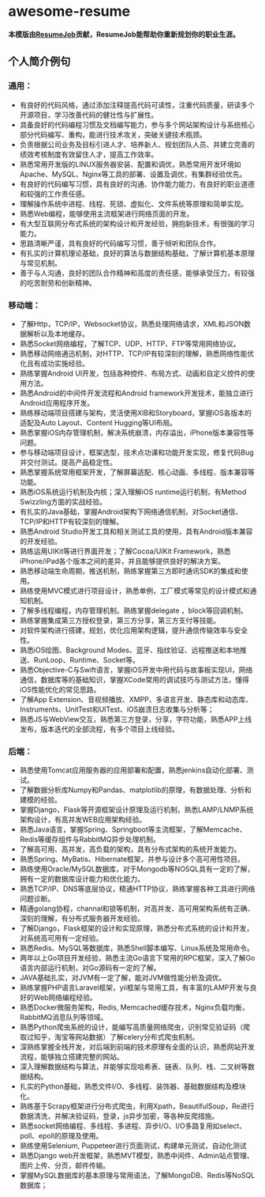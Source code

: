 # awesome-resume

**本模版由[ResumeJob](https://resumejob.github.io/)贡献，ResumeJob能帮助你重新规划你的职业生涯。**

## 个人简介例句

### 通用：

- 有良好的代码风格，通过添加注释提高代码可读性，注重代码质量，研读多个开源项目，学习改善代码的健壮性与扩展性。
- 具备良好的代码编程习惯及文档编写能力，参与多个网站架构设计与系统核心部分代码编写、重构，能进行技术攻关，突破关键技术瓶颈。
- 负责根据公司业务及目标引进人才、培养新人、规划团队人员、并建立完善的绩效考核制度有效留住人才，提高工作效率。
- 熟悉常用开发版的LINUX服务器安装、配置和调优，熟悉常用开发环境如Apache、MySQL、Nginx等工具的部署、设置及调优，有集群经验优先。
- 有良好的代码编写习惯，具有良好的沟通、协作能力能力，有良好的职业道德和较强的工作责任感。
- 理解操作系统中进程、线程、死锁、虚拟化、文件系统等原理和简单实现。
- 熟悉Web编程，能够使用主流框架进行网络页面的开发。
- 有大型互联网分布式系统的架构设计和开发经验，拥抱新技术，有很强的学习能力。
- 思路清晰严谨，具有良好的代码编写习惯，善于倾听和团队合作。
- 有扎实的计算机理论基础，良好的算法与数据结构基础，了解计算机基本原理与常见机制。
- 善于与人沟通，良好的团队合作精神和高度的责任感，能够承受压力，有较强的吃苦耐劳和创新精神。

### 移动端：

- 了解Http，TCP/IP，Websocket协议，熟悉处理网络请求，XML和JSON数据解析以及本地缓存。
- 熟悉Socket网络编程，了解TCP、UDP、HTTP、FTP等常用网络协议。
- 熟悉移动网络通迅机制，对HTTP、TCP/IP有较深刻的理解，熟悉网络性能优化且有成功实施经验。
- 熟练掌握Android UI开发，包括各种控件、布局方式、动画和自定义控件的使用方法。
- 熟悉Android的中间件开发流程和Android framework开发技术，能独立进行Android应用程序开发。
- 熟练移动端项目搭建与架构，灵活使用XIB和Storyboard，掌握iOS各版本的适配及Auto Layout、Content Hugging等UI布局。
- 熟悉掌握iOS内存管理机制，解决系统崩溃，内存溢出，iPhone版本兼容性等问题。
- 参与移动端项目设计，框架选型，技术点功课和功能开发实现，修复代码Bug并交付测试。提高产品稳定性。
- 熟悉掌握系统常用框架开发，了解屏幕适配、核心动画、多线程、版本兼容等功能。
- 熟悉iOS系统运行机制及内核；深入理解iOS runtime运行机制，有Method Swizzling方面的实战经验。
- 有扎实的Java基础，掌握Android架构下网络通信机制，对Socket通信、TCP/IP和HTTP有较深刻的理解。
- 熟悉Android Studio开发工具和相关测试工具的使用，具有Android版本兼容的开发经验。
- 熟练运用UIKit等进行界面开发；了解Cocoa/UIKit Framework，熟悉iPhone/iPad各个版本之间的差异，并且能够提供良好的解决方案。
- 熟悉移动端生命周期，推送机制，熟练掌握第三方即时通讯SDK的集成和使用。
- 熟练使用MVC模式进行项目设计，熟悉单例，工厂模式等常见的设计模式和通知机制。
- 了解多线程编程，内存管理机制。熟练掌握delegate ，block等回调机制。
- 熟练掌握集成第三方授权登录，第三方分享，第三方支付等技能。
- 对软件架构进行搭建，规划，优化应用架构逻辑，提升通信传输效率与安全性。
- 熟悉iOS绘图、Background Modes、蓝牙、指纹验证、远程推送和本地推送、RunLoop、Runtime、Socket等。
- 熟悉Objective-C与Swift语言，掌握iOS开发中用代码与故事板实现UI，网络通信，数据库等的基础知识，掌握XCode常用的调试技巧与测试方法，懂得iOS性能优化的常见思路。
- 了解App Extension、音视频播放、XMPP、多语言开发、静态库和动态库、Instruments、UnitTest和UITest、iOS崩溃日志收集与分析等；
- 熟悉JS与WebView交互，熟悉第三方登录，分享，字符功能，熟悉APP上线发布，版本迭代的全部流程，有多个项目上线经验。

### 后端：

- 熟悉使用Tomcat应用服务器的应用部署和配置，熟悉jenkins自动化部署、测试。
- 了解数据分析库Numpy和Pandas、matplotlib的原理，有数据处理、分析和建模的经验。
- 掌握Django，Flask等开源框架设计原理及运行机制，熟悉LAMP/LNMP系统架构设计，有高并发WEB应用架构经验。
- 熟悉Java语言，掌握Spring、Springboot等主流框架，了解Memcache、Redis等缓存组件与RabbitMQ异步处理机制。
- 了解高可用、高并发，高负载的架构，具有分布式架构的系统开发能力。
- 熟悉Spring、MyBatis、Hibernate框架，并参与设计多个高可用性项目。
- 熟练使用Oracle/MySQL数据库，对于Mongodb等NOSQL具有一定的了解，拥有一定的数据库设计能力和优化能力。
- 熟悉TCP/IP、DNS等底层协议，精通HTTP协议，熟练掌握各种工具进行网络问题诊断。
- 精通golang协程，channal和锁等机制，对高并发、高可用架构系统有正确、深刻的理解，有分布式服务器开发经验。
- 了解Django，Flask框架的设计和实现原理，熟悉分布式系统的设计和开发，对系统高可用有一定经验。
- 熟悉Redis、MySQL等数据库，熟悉Shell脚本编写、Linux系统及常用命令。
- 两年以上Go项目开发经验，熟悉主流Go语言下常用的RPC框架，深入了解Go语言内部运行机制，对Go源码有一定的了解。
- JAVA基础扎实，对JVM有一定了解，能对JVM做性能分析及调优。
- 熟练掌握PHP语言Laravel框架，yii框架与常用工具，有丰富的LAMP开发与良好的Web网络编程经验。
- 熟悉Docker微服务架构，Redis, Memcached缓存技术，Nginx负载均衡，RabbitMQ消息队列等领域。
- 熟悉Python爬虫系统的设计，能编写高质量网络爬虫，识别常见验证码（爬取过知乎，淘宝等网站数据）了解celery分布式爬虫机制。
- 深熟练掌握全栈开发，对后端到前端的技术原理有全面的认识，熟悉网站开发流程，能够独立搭建完整的网站。
- 深入理解数据结构与算法，并能够实现哈希表、链表、队列、栈、二叉树等数据结构。
- 扎实的Python基础，熟悉文件I/O、多线程、装饰器、基础数据结构及模块化。
- 熟练基于Scrapy框架进行分布式爬虫，利用Xpath，BeautifulSoup，Re进行数据清洗，并解决验证码，登录，js异步加密，等各种反爬措施。
- 熟悉socket网络编程、多线程、多进程、异步I/O、I/O多路复用如select、poll、epoll的原理及使用。
- 熟练使用Selenium, Puppeteer进行页面测试，构建单元测试，自动化测试
- 熟悉Django web开发框架，熟悉MVT模型，熟悉中间件、Admin站点管理、图片上传、分页，邮件传输。
- 掌握MySQL数据库的基本原理与常用语法，了解MongoDB、Redis等NoSQL数据库；

